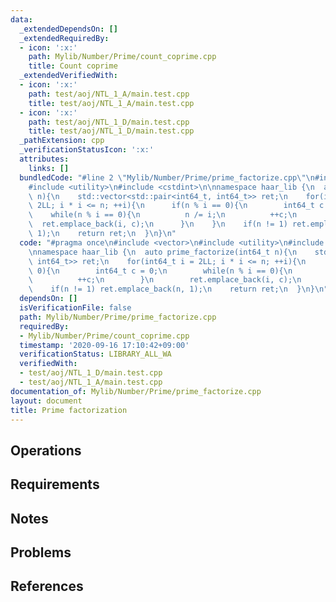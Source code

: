 ```yaml
---
data:
  _extendedDependsOn: []
  _extendedRequiredBy:
  - icon: ':x:'
    path: Mylib/Number/Prime/count_coprime.cpp
    title: Count coprime
  _extendedVerifiedWith:
  - icon: ':x:'
    path: test/aoj/NTL_1_A/main.test.cpp
    title: test/aoj/NTL_1_A/main.test.cpp
  - icon: ':x:'
    path: test/aoj/NTL_1_D/main.test.cpp
    title: test/aoj/NTL_1_D/main.test.cpp
  _pathExtension: cpp
  _verificationStatusIcon: ':x:'
  attributes:
    links: []
  bundledCode: "#line 2 \"Mylib/Number/Prime/prime_factorize.cpp\"\n#include <vector>\n\
    #include <utility>\n#include <cstdint>\n\nnamespace haar_lib {\n  auto prime_factorize(int64_t\
    \ n){\n    std::vector<std::pair<int64_t, int64_t>> ret;\n    for(int64_t i =\
    \ 2LL; i * i <= n; ++i){\n      if(n % i == 0){\n        int64_t c = 0;\n    \
    \    while(n % i == 0){\n          n /= i;\n          ++c;\n        }\n      \
    \  ret.emplace_back(i, c);\n      }\n    }\n    if(n != 1) ret.emplace_back(n,\
    \ 1);\n    return ret;\n  }\n}\n"
  code: "#pragma once\n#include <vector>\n#include <utility>\n#include <cstdint>\n\
    \nnamespace haar_lib {\n  auto prime_factorize(int64_t n){\n    std::vector<std::pair<int64_t,\
    \ int64_t>> ret;\n    for(int64_t i = 2LL; i * i <= n; ++i){\n      if(n % i ==\
    \ 0){\n        int64_t c = 0;\n        while(n % i == 0){\n          n /= i;\n\
    \          ++c;\n        }\n        ret.emplace_back(i, c);\n      }\n    }\n\
    \    if(n != 1) ret.emplace_back(n, 1);\n    return ret;\n  }\n}\n"
  dependsOn: []
  isVerificationFile: false
  path: Mylib/Number/Prime/prime_factorize.cpp
  requiredBy:
  - Mylib/Number/Prime/count_coprime.cpp
  timestamp: '2020-09-16 17:10:42+09:00'
  verificationStatus: LIBRARY_ALL_WA
  verifiedWith:
  - test/aoj/NTL_1_D/main.test.cpp
  - test/aoj/NTL_1_A/main.test.cpp
documentation_of: Mylib/Number/Prime/prime_factorize.cpp
layout: document
title: Prime factorization
---
```


## Operations

## Requirements

## Notes

## Problems

## References

